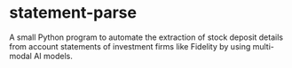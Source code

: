 # statement-parse

A small Python program to automate the extraction of stock deposit
details from account statements of investment firms like Fidelity
by using multi-modal AI models.
